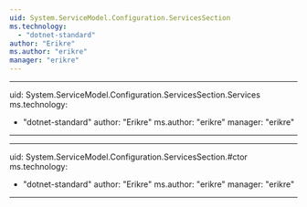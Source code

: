 ```yaml
---
uid: System.ServiceModel.Configuration.ServicesSection
ms.technology: 
  - "dotnet-standard"
author: "Erikre"
ms.author: "erikre"
manager: "erikre"
---
```


---
uid: System.ServiceModel.Configuration.ServicesSection.Services
ms.technology: 
  - "dotnet-standard"
author: "Erikre"
ms.author: "erikre"
manager: "erikre"
---

---
uid: System.ServiceModel.Configuration.ServicesSection.#ctor
ms.technology: 
  - "dotnet-standard"
author: "Erikre"
ms.author: "erikre"
manager: "erikre"
---
